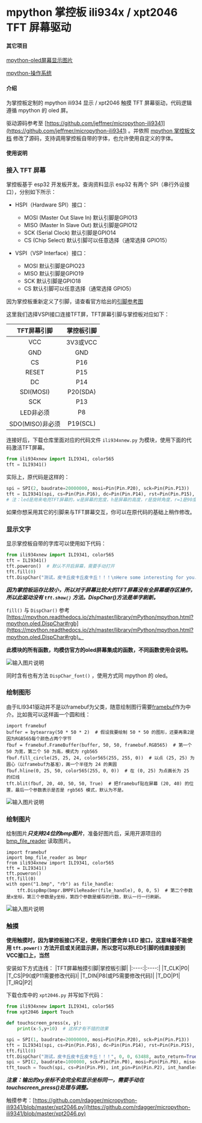 # mpython 掌控板 ili934x / xpt2046 TFT 屏幕驱动

#### 其它项目

[mpython-oled屏幕显示图片](https://gitee.com/wojiaoyishang/new-mpython-bin-to-picture)

[mpython-操作系统](https://gitee.com/wojiaoyishang/TaoLiSystem)

#### 介绍

为掌控板定制的 mpython ili934 显示 / xpt2046 触摸 TFT 屏幕驱动，代码逻辑遵循 mpython 的 oled 屏。

驱动源码参考至 [https://github.com/jeffmer/micropython-ili9341](https://github.com/jeffmer/micropython-ili9341) 。并依照 [mpython 掌控板文档](https://mpython.readthedocs.io/zh/master/tutorials/basics/oled.html) 修改了源码，支持调用掌控板自带的字体，也允许使用自定义的字体。

#### 使用说明

### 接入 TFT 屏幕

掌控板基于 esp32 开发板开发。查询资料显示 esp32 有两个 SPI（串行外设接口），分别如下所示：

+ HSPI（Hardware SPI）接口：

    - MOSI (Master Out Slave In) 默认引脚是GPIO13
    - MISO (Master In Slave Out) 默认引脚是GPIO12
    - SCK (Serial Clock) 默认引脚是GPIO14
    - CS (Chip Select) 默认引脚可以任意选择（通常选择 GPIO15）

+ VSPI（VSP Interface）接口：

    - MOSI 默认引脚是GPIO23
    - MISO 默认引脚是GPIO19
    - SCK 默认引脚是GPIO18
    - CS 默认引脚可以任意选择（通常选择 GPIO5）

因为掌控板重新定义了引脚，请查看官方给出的[引脚参考图](https://mpython.readthedocs.io/zh/master/_images/mPython%E6%8E%8C%E6%8E%A7%E6%9D%BF_pin_define.jpg)

这里我们选择VSPI接口连接TFT屏，TFT屏幕引脚与掌控板对应如下：

|TFT屏幕引脚|掌控板引脚|
|:----:|:----:|
|VCC|3V3或VCC|
|GND|GND|
|CS|P16|
|RESET|P15|
|DC|P14|
|SDI(MOSI)|P20(SDA)|
|SCK|P13|
|LED非必须|P8|
|SDO(MISO)非必须|P19(SCL)|

连接好后，下载仓库里面对应的代码文件 `ili934xnew.py` 为模块，使用下面的代码激活TFT屏幕。

```python
from ili934xnew import ILI9341, color565
tft = ILI9341()
```

实际上，原代码是这样的：

```python
spi = SPI(2, baudrate=20000000, mosi=Pin(Pin.P20), sck=Pin(Pin.P13))
tft = ILI9341(spi, cs=Pin(Pin.P16), dc=Pin(Pin.P14), rst=Pin(Pin.P15), led=Pin(Pin.P12), w=320, h=240, r=0)
# 注：led是用来电亮TFT屏幕的，w是屏幕的宽度，h是屏幕的高度，r是旋转角度，r=1是90度。
```

如果你想采用其它的引脚来与TFT屏幕交互，你可以在原代码的基础上稍作修改。

### 显示文字

显示掌控板自带的字库可以使用如下代码：

```python
from ili934xnew import ILI9341, color565
tft = ILI9341()
tft.poweron()  # 默认不开启屏幕，需要手动打开
tft.fill(0)
tft.DispChar("测试，皮卡丘皮卡丘皮卡丘！！！\nHere some interesting for you.\n" + "长文本" * 100, 0, 0, color565(255, 255, 255), auto_return=True)
```

***因为掌控板运存比较小，所以对于屏幕比较大的TFT屏幕没有全屏幕缓存区操作，所以此驱动没有 `tft.show()` 方法。DispChar()方法是单字刷新。***

`fill()` 与 `DispChar()` 参考 [https://mpython.readthedocs.io/zh/master/library/mPython/mpython.html?mpython.oled.DispChar#rgb](https://mpython.readthedocs.io/zh/master/library/mPython/mpython.html?mpython.oled.DispChar#rgb)。

**此模块的所有函数，均模仿官方的oled屏幕集成的函数，不同函数使用会说明。**

![输入图片说明](https://foruda.gitee.com/images/1691145621865141314/e3aa6b53_5210553.png "屏幕截图")

同时含有也有方法 `DispChar_font()` ，使用方式同 mpython 的 oled。

### 绘制图形

由于ILI9341驱动并不是以framebuf为父类，随意绘制图行需要[framebuf](https://mpython.readthedocs.io/zh/master/library/micropython/framebuf.html)作为中介。比如我可以这样画一个圆和线：

```
import framebuf
buffer = bytearray(50 * 50 * 2)  # 假设我要绘制 50 * 50 的图形，还要再乘2是因为RGB565每个颜色占两个字节
fbuf = framebuf.FrameBuffer(buffer, 50, 50, framebuf.RGB565)  # 第一个 50 为宽，第二个 50 为高，模式为 rgb565
fbuf.fill_circle(25, 25, 24, color565(255, 255, 0))  # 以点 (25, 25) 为圆心（以framebuf为基准），画一个半径为 24 的黄圆
fbuf.hline(0, 25, 50, color565(255, 0, 0))  # 在 (0, 25) 为点画长为 25 的红线
tft.blit(fbuf, 20, 40, 50, 50, True)  # 把framebuf贴在屏幕 (20, 40) 的位置，最后一个参数表示是否是 rgb565 模式，默认为不是。
```

![输入图片说明](https://foruda.gitee.com/images/1691151341282674316/5155c240_5210553.png "屏幕截图")

### 绘制图片

绘制图片***只支持24位的bmp图片***，准备好图片后，采用开源项目的 [bmp_file_reader](https://github.com/ExcaliburZero/bmp_file_reader) 读取图片。

```
import framebuf
import bmp_file_reader as bmpr
from ili934xnew import ILI9341, color565
tft = ILI9341()
tft.poweron()
tft.fill(0)
with open("1.bmp", "rb") as file_handle:
    tft.DispBmp(bmpr.BMPFileReader(file_handle), 0, 0, 5)  # 第二个参数是x坐标，第三个参数是y坐标，第四个参数是缓存的行数，默认一行一行刷新。
```

![输入图片说明](https://foruda.gitee.com/images/1691152883284359035/8515c01d_5210553.png "屏幕截图")

### 触摸

**使用触摸时，因为掌控板接口不足，使用我们要舍弃 LED 接口，这意味着不能使用 `tft.power()` 方法开启或关闭显示屏，所以您可以将LED引脚的线直接接到VCC接口上，当然**

安装如下方式连线：
|TFT屏幕触摸引脚|掌控板引脚|
|:----:|:----:|
|T_CLK|P0|
|T_CS|P9(或P11需要修改代码)|
|T_DIN|P8(或P5需要修改代码)|
|T_DO|P1|
|T_IRQ|P2|

下载仓库中的 `xpt2046.py` 并写如下代码：

```python
from ili934xnew import ILI9341, color565
from xpt2046 import Touch

def touchscreen_press(x, y):
    print(x-5,y+10)  # 这样才有不错的效果

spi = SPI(1, baudrate=20000000, mosi=Pin(Pin.P20), sck=Pin(Pin.P13))
tft = ILI9341(spi, cs=Pin(Pin.P16), dc=Pin(Pin.P14), rst=Pin(Pin.P15), led=None, w=320, h=240, r=0)
tft.fill(0)
tft.DispChar("测试，皮卡丘皮卡丘皮卡丘！！！", 0, 0, 63488, auto_return=True)
spi = SPI(2, baudrate=1000000, sck=Pin(Pin.P0), mosi=Pin(Pin.P8), miso=Pin(Pin.P1))
tft_touch = Touch(spi, cs=Pin(Pin.P9), int_pin=Pin(Pin.P2), int_handler=touchscreen_press, r=0)
```

***注意：输出的xy坐标不会完全和显示坐标同一，需要手动在touchscreen_press()处理与调整。***

触摸参考：[https://github.com/rdagger/micropython-ili9341/blob/master/xpt2046.py](https://github.com/rdagger/micropython-ili9341/blob/master/xpt2046.py)